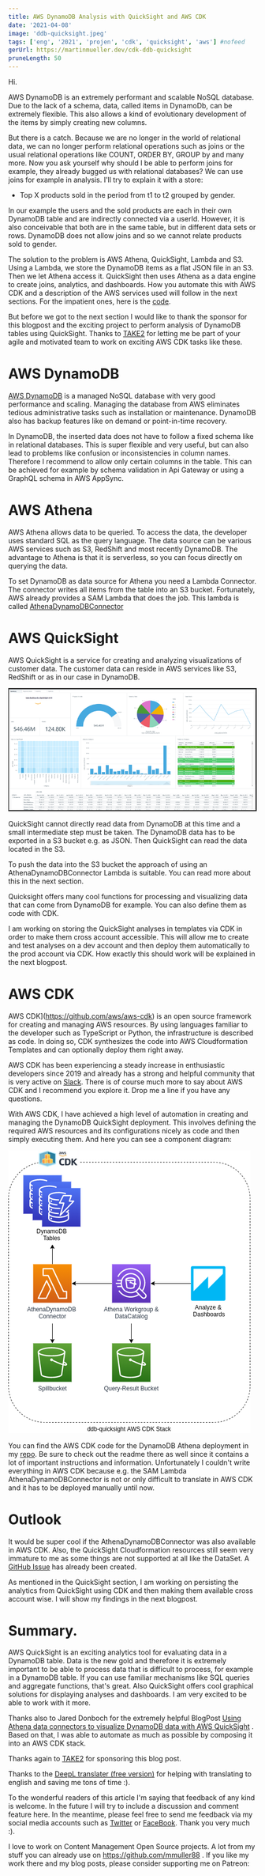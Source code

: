 ```yaml
---
title: AWS DynamoDB Analysis with QuickSight and AWS CDK
date: '2021-04-08'
image: 'ddb-quicksight.jpeg'
tags: ['eng', '2021', 'projen', 'cdk', 'quicksight', 'aws'] #nofeed
gerUrl: https://martinmueller.dev/cdk-ddb-quicksight
pruneLength: 50
---
```


Hi.

AWS DynamoDB is an extremely performant and scalable NoSQL database. Due to the lack of a schema, data, called items in DynamoDb, can be extremely flexible. This also allows a kind of evolutionary development of the items by simply creating new columns.

But there is a catch. Because we are no longer in the world of relational data, we can no longer perform relational operations such as joins or the usual relational operations like COUNT, ORDER BY, GROUP by and many more. Now you ask yourself why should I be able to perform joins for example, they already bugged us with relational databases? We can use joins for example in analysis. I'll try to explain it with a store:

* Top X products sold in the period from t1 to t2 grouped by gender.

In our example the users and the sold products are each in their own DynamoDB table and are indirectly connected via a userId. However, it is also conceivable that both are in the same table, but in different data sets or rows. DynamoDB does not allow joins and so we cannot relate products sold to gender.

The solution to the problem is AWS Athena, QuickSight, Lambda and S3. Using a Lambda, we store the DynamoDB items as a flat JSON file in an S3. Then we let Athena access it. QuickSight then uses Athena as a data engine to create joins, analytics, and dashboards. How you automate this with AWS CDK and a description of the AWS services used will follow in the next sections. For the impatient ones, here is the [code](https://github.com/mmuller88/ddb-quicksight).

But before we got to the next section I would like to thank the sponsor for this blogpost and the exciting project to perform analysis of DynamoDB tables using QuickSight. Thanks to [TAKE2](https://www.take2.co/) for letting me be part of your agile and motivated team to work on exciting AWS CDK tasks like these.

# AWS DynamoDB
[AWS DynamoDB](https://docs.aws.amazon.com/amazondynamodb/latest/developerguide/Introduction.html) is a managed NoSQL database with very good performance and scaling. Managing the database from AWS eliminates tedious administrative tasks such as installation or maintenance. DynamoDB also has backup features like on demand or point-in-time recovery.

In DynamoDB, the inserted data does not have to follow a fixed schema like in relational databases. This is super flexible and very useful, but can also lead to problems like confusion or inconsistencies in column names. Therefore I recommend to allow only certain columns in the table. This can be achieved for example by schema validation in Api Gateway or using a GraphQL schema in AWS AppSync.

# AWS Athena
AWS Athena allows data to be queried. To access the data, the developer uses standard SQL as the query language. The data source can be various AWS services such as S3, RedShift and most recently DynamoDB. The advantage to Athena is that it is serverless, so you can focus directly on querying the data.

To set DynamoDB as data source for Athena you need a Lambda Connector. The connector writes all items from the table into an S3 bucket. Fortunately, AWS already provides a SAM Lambda that does the job. This lambda is called [AthenaDynamoDBConnector](https://github.com/awslabs/aws-athena-query-federation/blob/master/athena-dynamodb)

# AWS QuickSight
AWS QuickSight is a service for creating and analyzing visualizations of customer data. The customer data can reside in AWS services like S3, RedShift or as in our case in DynamoDB.

![pic](https://raw.githubusercontent.com/mmuller88/ddb-quicksight/main/misc/QS.png)

QuickSight cannot directly read data from DynamoDB at this time and a small intermediate step must be taken. The DynamoDB data has to be exported in a S3 bucket e.g. as JSON. Then QuickSight can read the data located in the S3.

To push the data into the S3 bucket the approach of using an AthenaDynamoDBConnector Lambda is suitable. You can read more about this in the next section.

Quicksight offers many cool functions for processing and visualizing data that can come from DynamoDB for example. You can also define them as code with CDK.

I am working on storing the QuickSight analyses in templates via CDK in order to make them cross account accessible. This will allow me to create and test analyses on a dev account and then deploy them automatically to the prod account via CDK. How exactly this should work will be explained in the next blogpost.

# AWS CDK
AWS CDK](https://github.com/aws/aws-cdk) is an open source framework for creating and managing AWS resources. By using languages familiar to the developer such as TypeScript or Python, the infrastructure is described as code. In doing so, CDK synthesizes the code into AWS Cloudformation Templates and can optionally deploy them right away.

AWS CDK has been experiencing a steady increase in enthusiastic developers since 2019 and already has a strong and helpful community that is very active on [Slack](https://cdk-dev.slack.com). There is of course much more to say about AWS CDK and I recommend you explore it. Drop me a line if you have any questions.

With AWS CDK, I have achieved a high level of automation in creating and managing the DynamoDB QuickSight deployment. This involves defining the required AWS resources and its configurations nicely as code and then simply executing them. And here you can see a component diagram:

![pic](https://raw.githubusercontent.com/mmuller88/ddb-quicksight/main/misc/ddb-quicksight.png)

You can find the AWS CDK code for the DynamoDB Athena deployment in my [repo](https://github.com/mmuller88/ddb-quicksight/blob/main/src/ddb-athena-stack.ts). Be sure to check out the readme there as well since it contains a lot of important instructions and information. Unfortunately I couldn't write everything in AWS CDK because e.g. the SAM Lambda AthenaDynamoDBConnector is not or only difficult to translate in AWS CDK and it has to be deployed manually until now.

# Outlook
It would be super cool if the AthenaDynamoDBConnector was also available in AWS CDK. Also, the QuickSight Cloudformation resources still seem very immature to me as some things are not supported at all like the DataSet. A [GitHub Issue](https://github.com/aws-cloudformation/aws-cloudformation-coverage-roadmap/issues/274) has already been created.

As mentioned in the QuickSight section, I am working on persisting the analytics from QuickSight using CDK and then making them available cross account wise. I will show my findings in the next blogpost.

# Summary.
AWS QuickSight is an exciting analytics tool for evaluating data in a DynamoDB table. Data is the new gold and therefore it is extremely important to be able to process data that is difficult to process, for example in a DynamoDB table. If you can use familiar mechanisms like SQL queries and aggregate functions, that's great. Also QuickSight offers cool graphical solutions for displaying analyses and dashboards. I am very excited to be able to work with it more.

Thanks also to Jared Donboch for the extremely helpful BlogPost [Using Athena data connectors to visualize DynamoDB data with AWS QuickSight](https://dev.to/jdonboch/finally-dynamodb-support-in-aws-quicksight-sort-of-2lbl) . Based on that, I was able to automate as much as possible by composing it into an AWS CDK stack.

Thanks again to [TAKE2](https://www.take2.co/) for sponsoring this blog post.

Thanks to the [DeepL translater (free version)](https://DeepL.com/Translator) for helping with translating to english and saving me tons of time :).

To the wonderful readers of this article I'm saying that feedback of any kind is welcome. In the future I will try to include a discussion and comment feature here. In the meantime, please feel free to send me feedback via my social media accounts such as [Twitter](https://twitter.com/MartinMueller_) or [FaceBook](https://facebook.com/martin.muller.10485). Thank you very much :).

I love to work on Content Management Open Source projects. A lot from my stuff you can already use on https://github.com/mmuller88 . If you like my work there and my blog posts, please consider supporting me on Patreon:

 